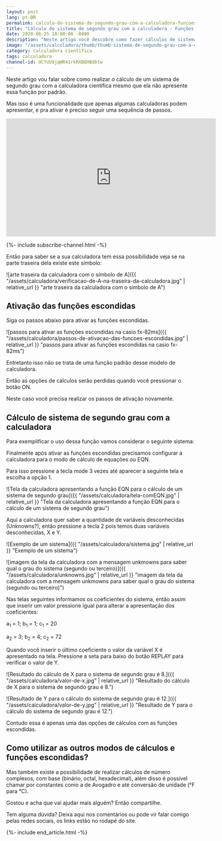 ```yaml
---
layout: post
lang: pt-BR
permalink: calculo-de-sistema-de-segundo-grau-com-a-calculadora-funcoes-escondidas-na-CASIO-FX-82MS
title: "Cálculo de sistema de segundo grau com a calculadora - Funções escondidas na CASIO FX-82MS"
date: 2020-06-25 18:00:00 -0400
description: "Neste artigo você descobre como fazer cálculos de sistemas e conversões na sua calculadora científica"
image: "/assets/calculadora/thumb/thumb-sistema-de-segundo-grau-com-a-calculadora.png"
category: calculadora científica
tags: calculadora
channel-id: UCYUU9jqWR41rkRXBQHBdbtw
---
```


Neste artigo vou falar sobre como realizar o cálculo de um sistema de segundo grau com a calculadora científica mesmo que ela não apresente essa função por padrão.

Mas isso é uma funcionalidade que apenas algumas calculadoras podem apresentar, e pra ativar é preciso seguir uma sequência de passos.

<!-- Youtube Video -->
<div class="yt-video">
<iframe width="560" height="315" src="https://www.youtube.com/embed/lxmPNgYD1Ls?si=r32rNpJOq-YGm8P5" title="YouTube video player" frameborder="0" allow="accelerometer; autoplay; clipboard-write; encrypted-media; gyroscope; picture-in-picture; web-share" allowfullscreen></iframe>
</div>

{%- include subscribe-channel.html -%}


Então para saber se a sua calculadora tem essa possibilidade veja se na parte traseira dela existe este símbolo:

![arte traseira da calculadora com o símbolo de A]({{ "/assets/calculadora/verificacao-de-A-na-traseira-da-calculadora.jpg" | relative_url }} "arte traseira da calculadora com o símbolo de A")

## Ativação das funções escondidas

Siga os passos abaixo para ativar as funções escondidas.

![passos para ativar as funções escondidas na casio fx-82ms]({{ "/assets/calculadora/passos-de-ativacao-das-funcoes-escondidas.jpg" | relative_url }} "passos para ativar as funções escondidas na casio fx-82ms")

Entretanto isso não se trata de uma função padrão desse modelo de calculadora.

Então as opções de cálculos serão perdidas quando você pressionar o botão ON.

Neste caso você precisa realizar os passos de ativação novamente.

## Cálculo de sistema de segundo grau com a calculadora

Para exemplificar o uso dessa função vamos considerar o seguinte sistema:

Finalmente após ativar as funções escondidas precisamos configurar a calculadora para o modo de cálculo de equações ou EQN.

Para isso pressione a tecla mode 3 vezes até aparecer a seguinte tela e escolha a opção 1.

![Tela da calculadora apresentando a função EQN para o cálculo de um sistema de segundo grau]({{ "/assets/calculadora/tela-comEQN.jpg" | relative_url }} "Tela da calculadora apresentando a função EQN para o cálculo de um sistema de segundo grau")

Aqui a calculadora quer saber a quantidade de variáveis desconhecidas (Unknowns?), então pressione a tecla 2 pois temos duas variáveis desconhecidas, X e Y.

![Exemplo de um sistema]({{ "/assets/calculadora/sistema.jpg" | relative_url }} "Exemplo de um sistema")

![imagem da tela da calculadora com a mensagem unkmowns para saber qual o grau do sistema (segundo ou terceiro)]({{ "/assets/calculadora/unknowns.jpg" | relative_url }} "imagem da tela da calculadora com a mensagem unkmowns para saber qual o grau do sistema (segundo ou terceiro)")

Nas telas seguintes informamos os coeficientes do sistema, então assim que inserir um valor pressione igual para alterar a apresentação dos coeficientes:

a<sub>1</sub> = 1; b<sub>1</sub> = 1; c<sub>1</sub> = 20

a<sub>2</sub> = 3; b<sub>2</sub> = 4; c<sub>2</sub> = 72

Quando você inserir o último coeficiente o valor da variável X é apresentado na tela. Pressione a seta para baixo do botão REPLAY para verificar o valor de Y.

![Resultado do cálculo de X para o sistema de segundo grau é 8.]({{ "/assets/calculadora/valor-de-x.jpg" | relative_url }} "Resultado do cálculo de X para o sistema de segundo grau é 8.")

![Resultado de Y para o cálculo do sistema de segundo grau é 12.]({{ "/assets/calculadora/valor-de-y.jpg" | relative_url }} "Resultado de Y para o cálculo do sistema de segundo grau é 12.")

Contudo essa é apenas uma das opções de cálculos com as funções escondidas.

## Como utilizar as outros modos de cálculos e funções escondidas?

Mas também existe a possibilidade de realizar cálculos de número complexos, com base (binário, octal, hexadecimal), além disso é possível chamar por constantes como a de Avogadro e até conversão de unidade (°F para °C).

Gostou e acha que vai ajudar mais alguém? Então compartilhe.

Tem alguma dúvida? Deixa aqui nos comentários ou pode vir falar comigo pelas redes sociais, os links estão no rodapé do site.

{%- include end_article.html -%}
